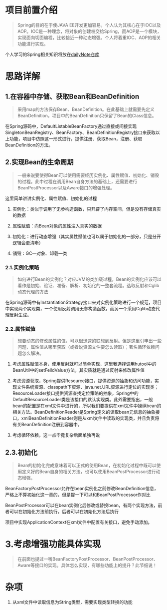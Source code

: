 # 项目前置介绍

> Spring的目的在于使JAVA EE开发更加容易，个人认为其核心在于IOC以及AOP。IOC是一种理念，将对象的创建权交给Spring，而AOP是一个模块，实现面向切面编程，比较接近一种动态增强。个人将着重IOC、AOP的相关功能进行实现。

个人学习的Spring相关知识将放在[dailyNote仓库](https://github.com/yato-sama-sword/dailyNote/blob/main/my-spring.md)

# 思路详解

## 1.在容器中存储、获取Bean和BeanDefinition

> 采用map的方法保存Bean、BeanDefinition。在此基础上就需要先定义BeanDefinition，项目中的BeanDefinition只保留了Bean的Class信息。

在Spring源码中，DefaultListableBeanFactory通过直接或间接实现SingletonBeanRegistry、BeanFactory、BeanDefinitionRegistry接口来获取以上功能，项目中仿照这一形式进行，提供注册、获取Bean，注册、获取BeanDefinition的方法。

## 2.实现Bean的生命周期

> 一般来说要使得Bean可以使用需要经历实例化、属性赋值、初始化、销毁的过程。此中过程在调用Bean自身方法的基础上，还需要进行BeanPostProcessor以及Aware接口的增强处理。

这里简单讲讲实例化、属性赋值、初始化的过程

1. 实例化：类似于调用了无参构造函数，只开辟了内存空间，但是没有存储真实的数据

2. 属性赋值：向Bean对象的属性注入真实的数据

3. 初始化：进行动态增强（其实属性赋值也可以属于初始化的一部分，只是分开逻辑会更清晰）

4. 销毁：GC—对象、卸载—类

### 2.1.实例化策略

> 如何进行Bean的实例化？对应JVM的类加载过程，Bean的实例化应该可以看作是初始、验证、准备、解析、初始化的一整套流程。选取反射和Cglib动态代理的方法

在Spring源码中有InstantiationStrategy接口来对实例化策略进行一个规范，项目中实现两个实现类，一个使用反射调用无参构造函数，而另一个采用Cglib动态代理反射生成。

### 2.2.属性赋值

> 想要动态的修改属性的值，可以很迅速的联想到反射。但是这里引申出一些问题，属性值从哪里获取（或者说资源文件要怎么读取）；著名循环依赖问题怎么解决。

1. 考虑属性赋值本身，使用反射就可以简单实现，这里我选择调用hutool中的BeanUtil中的setFeildValue方法，其实质就是通过反射来修改属性值

2. 考虑资源获取，Spring提供Resource接口，提供资源的抽象和访问功能，实现文件系统资源、classpath下资源、java.net.URL资源进行定位的实现类；ResourceLoader接口提供资源查找定位策略的抽象，Spring中的DefaultResourceLoader类是该接口的默认实现类。此外需要指出，一般bean的配置是在xml文件中进行的，所以我们要提供在xml文件中操纵bean的相关方法。BeanDefinitionReader是Spring定义的读取bean元信息的抽象接口，xmlBeanDefinitionReader则是从xml文件中读取的实现类，并且负责将有关BeanDefinition注册到容器中。

3. 考虑循环依赖，这一点毕竟复杂后面单独再说

## 2.3.初始化

> Bean的初始化完成意味着可以正式的使用Bean，在初始化过程中既可以使用定义好的Bean自身的相关方法，也可以使用BeanPostProcessor进行动态增强，

BeanFactoryPostProcessor允许在bean实例化之前修改BeanDefinition信息，严格上不算初始化这一章的，但是提一下可以和BeanPostProcessor作对比

BeanPostProcessor可以在bean实例化后修改或替换bean，有两个实现方法，前者可以在初始化方法前执行，后者可以在初始化方法后执行

项目中实现ApplicationContext在xml文件中配置有关接口，避免手动添加。

# 3.考虑增强功能具体实现

> 在前面也提过一嘴BeanFactoryPostProcessor、BeanPostProcessor、Aware等接口的实现。具体怎么实现，有哪些功能上的提升？此节细说！



# 杂项

1. 从xml文件中读取信息为String类型，需要实现类型转换的功能